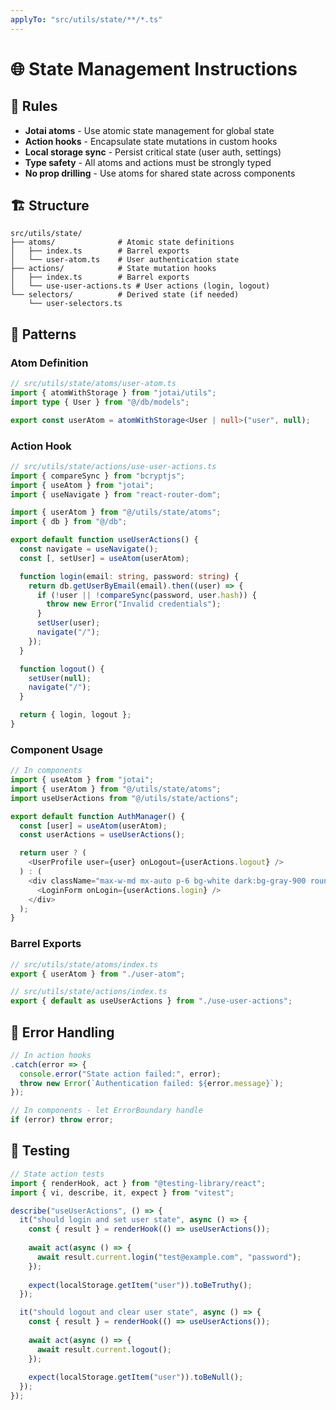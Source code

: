```yaml
---
applyTo: "src/utils/state/**/*.ts"
---
```


# 🌐 State Management Instructions

## 📏 Rules

- **Jotai atoms** - Use atomic state management for global state
- **Action hooks** - Encapsulate state mutations in custom hooks  
- **Local storage sync** - Persist critical state (user auth, settings)
- **Type safety** - All atoms and actions must be strongly typed
- **No prop drilling** - Use atoms for shared state across components

## 🏗️ Structure

```
src/utils/state/
├── atoms/              # Atomic state definitions
│   ├── index.ts        # Barrel exports
│   └── user-atom.ts    # User authentication state
├── actions/            # State mutation hooks
│   ├── index.ts        # Barrel exports
│   └── use-user-actions.ts # User actions (login, logout)
└── selectors/          # Derived state (if needed)
    └── user-selectors.ts
```

## 🎯 Patterns

### Atom Definition
```typescript
// src/utils/state/atoms/user-atom.ts
import { atomWithStorage } from "jotai/utils";
import type { User } from "@/db/models";

export const userAtom = atomWithStorage<User | null>("user", null);
```

### Action Hook
```typescript
// src/utils/state/actions/use-user-actions.ts
import { compareSync } from "bcryptjs";
import { useAtom } from "jotai";
import { useNavigate } from "react-router-dom";

import { userAtom } from "@/utils/state/atoms";
import { db } from "@/db";

export default function useUserActions() {
  const navigate = useNavigate();
  const [, setUser] = useAtom(userAtom);

  function login(email: string, password: string) {
    return db.getUserByEmail(email).then((user) => {
      if (!user || !compareSync(password, user.hash)) {
        throw new Error("Invalid credentials");
      }
      setUser(user);
      navigate("/");
    });
  }

  function logout() {
    setUser(null);
    navigate("/");
  }

  return { login, logout };
}
```

### Component Usage
```typescript
// In components
import { useAtom } from "jotai";
import { userAtom } from "@/utils/state/atoms";
import useUserActions from "@/utils/state/actions";

export default function AuthManager() {
  const [user] = useAtom(userAtom);
  const userActions = useUserActions();

  return user ? (
    <UserProfile user={user} onLogout={userActions.logout} />
  ) : (
    <div className="max-w-md mx-auto p-6 bg-white dark:bg-gray-900 rounded-lg shadow">
      <LoginForm onLogin={userActions.login} />
    </div>
  );
}
```

### Barrel Exports
```typescript
// src/utils/state/atoms/index.ts
export { userAtom } from "./user-atom";

// src/utils/state/actions/index.ts  
export { default as useUserActions } from "./use-user-actions";
```

## 🚨 Error Handling

```typescript
// In action hooks
.catch(error => {
  console.error("State action failed:", error);
  throw new Error(`Authentication failed: ${error.message}`);
});

// In components - let ErrorBoundary handle
if (error) throw error;
```

## 🧪 Testing

```typescript
// State action tests
import { renderHook, act } from "@testing-library/react";
import { vi, describe, it, expect } from "vitest";

describe("useUserActions", () => {
  it("should login and set user state", async () => {
    const { result } = renderHook(() => useUserActions());
    
    await act(async () => {
      await result.current.login("test@example.com", "password");
    });
    
    expect(localStorage.getItem("user")).toBeTruthy();
  });

  it("should logout and clear user state", async () => {
    const { result } = renderHook(() => useUserActions());
    
    await act(async () => {
      await result.current.logout();
    });
    
    expect(localStorage.getItem("user")).toBeNull();
  });
});
```